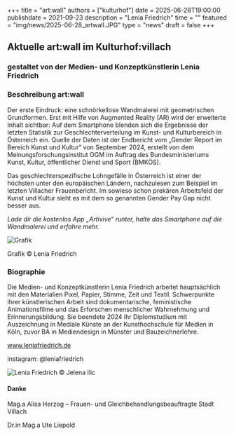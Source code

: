 +++ 
title = "art:wall" 
authors = ["kulturhof"]
date = 2025-06-28T19:00:00 
publishdate = 2021-09-23 
description = "Lenia Friedrich" 
time = "" 
featured = "img/news/2025-06-28_artwall.JPG" 
type = "news"
draft = false
+++

## Aktuelle art:wall im Kulturhof:villach
### gestaltet von der Medien- und Konzeptkünstlerin Lenia Friedrich

### Beschreibung art:wall
Der erste Eindruck: eine schnörkellose Wandmalerei mit geometrischen Grundformen. Erst mit Hilfe von Augmented Reality (AR) wird der erweiterte Inhalt sichtbar: Auf dem Smartphone blenden sich die Ergebnisse der letzten Statistik zur Geschlechterverteilung im Kunst- und Kulturbereich in Österreich ein. Quelle der Daten ist der Endbericht vom „Gender Report im Bereich Kunst und Kultur“ von September 2024, erstellt von dem Meinungsforschungsinstitut OGM im Auftrag des Bundesministeriums Kunst, Kultur, öffentlicher Dienst und Sport (BMKÖS).

Das geschlechterspezifische Lohngefälle in Österreich ist einer der höchsten unter den europäischen Ländern, nachzulesen zum Beispiel im letzten Villacher Frauenbericht. Im sowieso schon prekären Arbeitsfeld der Kunst und Kultur sieht es mit dem so genannten Gender Pay Gap nicht besser aus. 

*Lade dir die kostenlos App „Artivive“ runter, halte das Smartphone auf die Wandmalerei und erfahre mehr.*

![Grafik](/img/news/2025-06-28_artwall_DE.jpg)

Grafik © Lenia Friedrich

### Biographie
Die Medien- und Konzeptkünstlerin Lenia Friedrich arbeitet hauptsächlich mit den
Materialien Pixel, Papier, Stimme, Zeit und Textil. Schwerpunkte ihrer künstlerischen
Arbeit sind dokumentarische, feministische Animationsfilme und das Erforschen
menschlicher Wahrnehmung und Erinnerungsbildung.  Sie beendete 2024 ihr Diplomstudium
mit Auszeichnung in Mediale Künste an der Kunsthochschule für Medien in Köln, zuvor BA in Mediendesign in Münster und Bauzeichnerlehre.

www.leniafriedrich.de

instagram: @leniafriedrich

![Lenia Friedrich](/img/events/2025-06-28_LeniaFriedrich_c_JelenaIlic.jpg)
© Jelena Ilic

#### Danke

Mag.a   Alisa Herzog – Frauen- und Gleichbehandlungsbeauftragte Stadt Villach

Dr.in Mag.a  Ute Liepold
